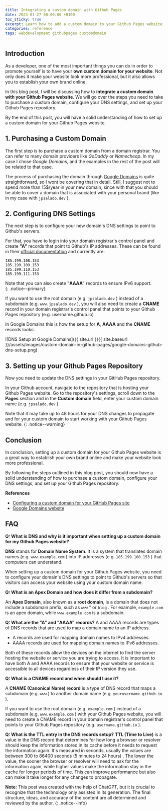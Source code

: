 ```yaml
---
title: Integrating a custom domain with Github Pages
date: 2023-01-27 00:00:00 +0100
toc_sticky: true
excerpt: Learn how to add a custom domain to your Github Pages website and establish your own brand online.
categories: reference
tags: webdevelopment githubpages customdomain
---
```


## Introduction

As a developer, one of the most important things you can do in order to promote yourself is to have your **own custom domain for your website**. Not only does it make your website look more professional, but it also allows you to establish your own brand online.

In this blog post, I will be discussing how to **integrate a custom domain with your Github Pages website**. We will go over the steps you need to take to purchase a custom domain, configure your DNS settings, and set up your Github Pages repository.

By the end of this post, you will have a solid understanding of how to set up a custom domain for your Github Pages website.

## 1. Purchasing a Custom Domain

The first step is to purchase a custom domain from a domain registrar. You can refer to many domain providers like _GoDaddy_ or _Namecheap_. In my case I chose _Google Domains_, and the examples in the rest of the post will be related to that case.

The process of purchasing the domain through [Google Domains](https://domains.google/) is quite straightforward, so I wont be covering that in detail. Still, I suggest not to spend more than 15$/year in your new domain, since with that you should be able to cover a domain that is associated with your personal brand (like in my case with `jpsalado.dev` ). 

## 2. Configuring DNS Settings

The next step is to configure your new domain's DNS settings to point to Github's servers.

For that, you have to login into your domain registrar's control panel and create **"A"** records that point to Github's IP addresses. These can be found in their [official documentation](https://docs.github.com/en/pages/configuring-a-custom-domain-for-your-github-pages-site/managing-a-custom-domain-for-your-github-pages-site#configuring-an-apex-domain) and currently are: 

```
185.199.108.153
185.199.109.153
185.199.110.153
185.199.111.153
```

Note that you can also create **"AAAA"** records to ensure IPv6 support.  
{: .notice--primary}

If you want to use the root domain (e.g. `jpsalado.dev` ) instead of a subdomain (e.g. `www.jpsalado.dev` ), you will also need to create a **CNAME** record in your domain registrar's control panel that points to your Github Pages repository (e.g. username.github.io)

In Google Domains this is how the setup for **A**, **AAAA** and the **CNAME** records looks:

![DNS Setup at Google Domains]({{ site.url }}{{ site.baseurl }}/assets/images/custom-domain-in-github-pages/google-domains-github-dns-setup.png)

## 3. Setting up your Github Pages Repository

Now you need to update the DNS settings in your GitHub Pages repository.

In your Github account, navigate to the repository that is hosting your Github Pages website. Go to the repository's settings, scroll down to the **Pages** section and in the **Custom domain** field, enter your custom domain name (e.g. `jpsalado.dev` ).

Note that it may take up to 48 hours for your DNS changes to propagate and for your custom domain to start working with your Github Pages website.
{: .notice--warning}

## Conclusion

In conclusion, setting up a custom domain for your Github Pages website is a great way to establish your own brand online and make your website look more professional.

By following the steps outlined in this blog post, you should now have a solid understanding of how to purchase a custom domain, configure your DNS settings, and set up your Github Pages repository.

**References**

* [Configuring a custom domain for your GitHub Pages site](https://docs.github.com/en/pages/configuring-a-custom-domain-for-your-github-pages-site)
* [Google Domains website](https://domains.google/)

## FAQ

**Q: What is DNS and why is it important when setting up a custom domain for my Github Pages website?**

**DNS** stands for **Domain Name System**. It is a system that translates domain names (e.g. `www.example.com` ) into IP addresses (e.g. `185.199.108.153` ) that computers can understand.

When setting up a custom domain for your Github Pages website, you need to configure your domain's DNS settings to point to Github's servers so that visitors can access your website using your custom domain name.

**Q: What is an Apex Domain and how does it differ from a subdomain?**

An **Apex Domain**, also known as a **root domain**, is a domain that does not include a subdomain prefix, such as `www` " or `blog` . For example, `example.com` is an apex domain, while `www.example.com` is a subdomain.

**Q: What are the "A" and "AAAA" records?**
A and AAAA records are types of DNS records that are used to map a domain name to an IP address.

* A records are used for mapping domain names to IPv4 addresses.
* AAAA records are used for mapping domain names to IPv6 addresses.

Both of these records allow the devices on the internet to find the server hosting the website or service you are trying to access. It is important to have both A and AAAA records to ensure that your website or service is accessible to all devices regardless of their IP version they use.

**Q: What is a CNAME record and when should I use it?**

A **CNAME (Canonical Name) record** is a type of DNS record that maps a subdomain (e.g. `www` ) to another domain name (e.g. `yourusername.github.io` ).

If you want to use the root domain (e.g. `example.com` ) instead of a subdomain (e.g. `www.example.com` ) with your Github Pages website, you will need to create a CNAME record in your domain registrar's control panel that points to your Github Pages repository (e.g. `username.github.io` ).

**Q: What is the TTL entry in the DNS records setup?**
**TTL (Time to Live)** is a value in the DNS record that determines for how long a browser or resolver should keep the information stored in its cache before it needs to request the information again. It's measured in seconds, usually the values are between 300 to 86400 seconds (5 minutes to 24 hours) . The lower the value, the sooner the browser or resolver will need to ask for the information again, while higher values make the information stay in the cache for longer periods of time. This can improve performance but also can make it take longer for any changes to propagate.

**Note:** This post was created with the help of ChatGPT, but it is crucial to recognize that the technology only assisted in its generation. The final structure, ideas, and accuracy of the content are all determined and reviewed by the author.
{: .notice--info}
